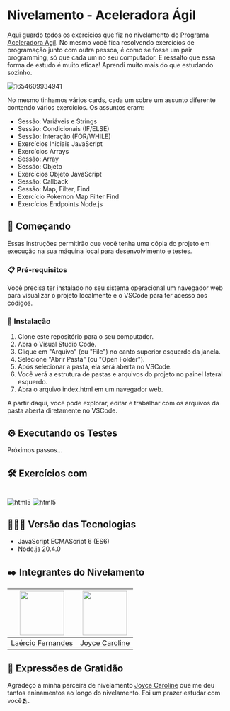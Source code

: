 # Nivelamento - Aceleradora Ágil

Aqui guardo todos os exercícios que fiz no nivelamento do [Programa Aceleradora Ágil](https://www.linkedin.com/school/aceleradora-%C3%A1gil/mycompany/). No mesmo você fica resolvendo exercícios de programação junto com outra pessoa, é como se fosse um pair programming, só que cada um no seu computador. E ressalto que essa forma de estudo é muito eficaz! Aprendi muito mais do que estudando sozinho.

![1654609934941](https://github.com/fernandesmelo/nivelamento-aceleradora-agil/assets/113717317/d84ae139-82bc-40e2-88bb-f32bbd692427)

No mesmo tinhamos vários cards, cada um sobre um assunto diferente contendo vários exercícios. Os assuntos eram:

* Sessão: Variáveis e Strings
* Sessão: Condicionais (IF/ELSE)
* Sessão: Interação (FOR/WHILE)
* Exercícios Iniciais JavaScript
* Exercícios Arrays
* Sessão: Array
* Sessão: Objeto
* Exercícios Objeto JavaScript
* Sessão: Callback
* Sessão: Map, Filter, Find
* Exercício Pokemon Map Filter Find
* Exercícios Endpoints Node.js

## 🚀 Começando
Essas instruções permitirão que você tenha uma cópia do projeto em execução na sua máquina local para desenvolvimento e testes.

### 📋 Pré-requisitos
Você precisa ter instalado  no seu sistema operacional um navegador web para visualizar o projeto localmente e o VSCode para ter acesso aos códigos. 
### 🔧 Instalação

1. Clone este repositório para o seu computador.
2. Abra o Visual Studio Code.
3. Clique em "Arquivo" (ou "File") no canto superior esquerdo da janela.
4. Selecione "Abrir Pasta" (ou "Open Folder").
5. Após selecionar a pasta, ela será aberta no VSCode.
6. Você verá a estrutura de pastas e arquivos do projeto no painel lateral esquerdo.
7. Abra o arquivo index.html em um navegador web.

A partir daqui, você pode explorar, editar e trabalhar com os arquivos da pasta aberta diretamente no VSCode.

## ⚙️ Executando os Testes
Próximos passos...

## 🛠️ Exercícios com
<div style="display: inline-block"><br/>
  <img align="center" alt="html5" src="https://img.shields.io/badge/JavaScript-323330?style=for-the-badge&logo=javascript&logoColor=F7DF1E" />
  <img align="center" alt="html5" src="https://img.shields.io/badge/Node.js-43853D?style=for-the-badge&logo=node.js&logoColor=white" />
</div><br/>

## 👨🏽‍💻 Versão das Tecnologias
* JavaScript ECMAScript 6 (ES6)
* Node.js 20.4.0

## ✒️ Integrantes do Nivelamento
| <img src="https://github.com/fernandesmelo/carona-solidaria/assets/113717317/9bfaad36-461b-40fb-94c0-e80f575537a2" width="100" height="100" /> | <img src="https://github.com/fernandesmelo/nivelamento-aceleradora-agil/assets/113717317/bfaee705-3eac-43fd-8fce-614dd58e811f" width="100" height="100" /> 
|:-------------------------------------------------------:|:-------------------------------------------------------:|
| [Laércio Fernandes](https://www.linkedin.com/in/laercio-fernandes-desenvolvedor-web-front-end/) | [Joyce Caroline](https://www.linkedin.com/in/joyce-caroline-amorim/) 


## 🎁 Expressões de Gratidão
Agradeço a minha parceira de nivelamento [Joyce Caroline](https://www.linkedin.com/in/joyce-caroline-amorim/) que me deu tantos eninamentos ao longo do nivelamento. Foi um prazer estudar com você🫂.

